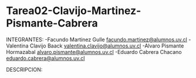 # Tarea02-Clavijo-Martinez-Pismante-Cabrera


INTEGRANTES:
	-Facundo Martinez Gulle		facundo.martinez@alumnos.uv.cl
	-Valentina Clavijo Baack	valentina.clavijo@alumnos.uv.cl
	-Alvaro Pismante Hormazabal	alvaro.pismante@alumnos.uv.cl
	-Eduardo Cabrera Chacano	eduardo.cabrera@alumnos.uv.cl

DESCRIPCION:

	
